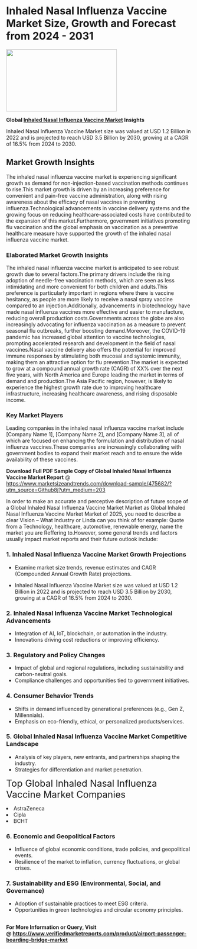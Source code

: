 <H1>Inhaled Nasal Influenza Vaccine Market Size, Growth and Forecast from 2024 - 2031</H1><img class="aligncenter size-medium wp-image-584254" src="https://thirdeyenews.in/wp-content/uploads/2024/09/Global-Market-Research-300x168.jpeg" alt="" width="300" height="168" /><p><strong>Global&nbsp;<a href="https://www.marketsizeandtrends.com/download-sample/475682/?utm_source=Github8j?utm_medium=203">Inhaled Nasal Influenza Vaccine Market</a> Insights</strong></p><p>Inhaled Nasal Influenza Vaccine Market size was valued at USD 1.2 Billion in 2022 and is projected to reach USD 3.5 Billion by 2030, growing at a CAGR of 16.5% from 2024 to 2030.</p><p><h2>Market Growth Insights</h2> The inhaled nasal influenza vaccine market is experiencing significant growth as demand for non-injection-based vaccination methods continues to rise.This market growth is driven by an increasing preference for convenient and pain-free vaccine administration, along with rising awareness about the efficacy of nasal vaccines in preventing influenza.Technological advancements in vaccine delivery systems and the growing focus on reducing healthcare-associated costs have contributed to the expansion of this market.Furthermore, government initiatives promoting flu vaccination and the global emphasis on vaccination as a preventive healthcare measure have supported the growth of the inhaled nasal influenza vaccine market.<h3>Elaborated Market Growth Insights</h3> The inhaled nasal influenza vaccine market is anticipated to see robust growth due to several factors.The primary drivers include the rising adoption of needle-free vaccination methods, which are seen as less intimidating and more convenient for both children and adults.This preference is particularly important in regions where there is vaccine hesitancy, as people are more likely to receive a nasal spray vaccine compared to an injection.Additionally, advancements in biotechnology have made nasal influenza vaccines more effective and easier to manufacture, reducing overall production costs.Governments across the globe are also increasingly advocating for influenza vaccination as a measure to prevent seasonal flu outbreaks, further boosting demand.Moreover, the COVID-19 pandemic has increased global attention to vaccine technologies, prompting accelerated research and development in the field of nasal vaccines.Nasal vaccine delivery also offers the potential for improved immune responses by stimulating both mucosal and systemic immunity, making them an attractive option for flu prevention.The market is expected to grow at a compound annual growth rate (CAGR) of XX% over the next five years, with North America and Europe leading the market in terms of demand and production.The Asia Pacific region, however, is likely to experience the highest growth rate due to improving healthcare infrastructure, increasing healthcare awareness, and rising disposable income.<h3>Key Market Players</h3> Leading companies in the inhaled nasal influenza vaccine market include [Company Name 1], [Company Name 2], and [Company Name 3], all of which are focused on enhancing the formulation and distribution of nasal influenza vaccines.These companies are increasingly collaborating with government bodies to expand their market reach and to ensure the wide availability of these vaccines.<p><span class=""><strong>Download Full PDF Sample Copy of Global Inhaled Nasal Influenza Vaccine Market Report</strong> @ <a href="https://www.marketsizeandtrends.com/download-sample/475682/?utm_source=Github8j?utm_medium=203" target="_blank">https://www.marketsizeandtrends.com/download-sample/475682/?utm_source=Github8j?utm_medium=203</a></span></p><p>In order to make an accurate and perceptive description of future scope of a Global&nbsp;Inhaled Nasal Influenza Vaccine Market Market as Global&nbsp;Inhaled Nasal Influenza Vaccine Market Market of 2025, you need to describe a clear Vision &ndash; What Industry or Linda can you think of for example: Quote from a Technology, healthcare, automotive, renewable energy, name the market you are Reffering to.However, some general trends and factors usually impact market reports and their future outlook include:</p><h3>1.&nbsp;<strong>Inhaled Nasal Influenza Vaccine Market Growth Projections</strong></h3><ul><li>Examine market size trends, revenue estimates and CAGR (Compounded Annual Growth Rate) projections.</li><li><p>Inhaled Nasal Influenza Vaccine Market size was valued at USD 1.2 Billion in 2022 and is projected to reach USD 3.5 Billion by 2030, growing at a CAGR of 16.5% from 2024 to 2030.</p></li></ul><h3>2.&nbsp;<strong>Inhaled Nasal Influenza Vaccine Market Technological Advancements</strong></h3><ul><li>Integration of AI, IoT, blockchain, or automation in the industry.</li><li>Innovations driving cost reductions or improving efficiency.</li></ul><h3>3.&nbsp;<strong>Regulatory and Policy Changes</strong></h3><ul><li>Impact of global and regional regulations, including sustainability and carbon-neutral goals.</li><li>Compliance challenges and opportunities tied to government initiatives.</li></ul><h3>4.&nbsp;<strong>Consumer Behavior Trends</strong></h3><ul><li>Shifts in demand influenced by generational preferences (e.g., Gen Z, Millennials).</li><li>Emphasis on eco-friendly, ethical, or personalized products/services.</li></ul><h3>5.&nbsp;<strong>Global Inhaled Nasal Influenza Vaccine Market Competitive Landscape</strong></h3><ul><li>Analysis of key players, new entrants, and partnerships shaping the industry.</li><li>Strategies for differentiation and market penetration.</li></ul><p data-pm-slice="1 1 []"><span style="color: inherit; font-family: inherit; font-size: 25px;">Top Global Inhaled Nasal Influenza Vaccine Market Companies</span></p><div class="" data-test-id=""><p><li>AstraZeneca</li><li> Cipla</li><li> BCHT</li></p></div><h3>6.&nbsp;<strong>Economic and Geopolitical Factors</strong></h3><ul><li>Influence of global economic conditions, trade policies, and geopolitical events.</li><li>Resilience of the market to inflation, currency fluctuations, or global crises.</li></ul><h3>7.&nbsp;<strong>Sustainability and ESG (Environmental, Social, and Governance)</strong></h3><ul><li>Adoption of sustainable practices to meet ESG criteria.</li><li>Opportunities in green technologies and circular economy principles.</li></ul><h2><strong style="font-size: 14px;">For More Information or Query, Visit @&nbsp;</strong><a style="background-color: #ffffff; font-size: 14px;" href="https://www.marketsizeandtrends.com/report/inhaled-nasal-influenza-vaccine-market/" target="_blank">https://www.verifiedmarketreports.com/product/airport-passenger-boarding-bridge-market</a></h2>